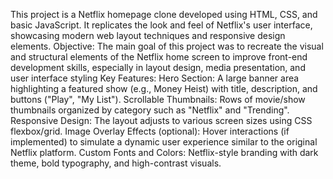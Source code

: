 This project is a Netflix homepage clone developed using HTML, CSS, and basic JavaScript. It replicates the look and feel of Netflix's user interface, showcasing modern web layout techniques and responsive design elements.
Objective:
The main goal of this project was to recreate the visual and structural elements of the Netflix home screen to improve front-end development skills, especially in layout design, media presentation, and user interface styling
Key Features:
Hero Section: A large banner area highlighting a featured show (e.g., Money Heist) with title, description, and buttons ("Play", "My List").
Scrollable Thumbnails: Rows of movie/show thumbnails organized by category such as "Netflix" and "Trending".
Responsive Design: The layout adjusts to various screen sizes using CSS flexbox/grid.
Image Overlay Effects (optional): Hover interactions (if implemented) to simulate a dynamic user experience similar to the original Netflix platform.
Custom Fonts and Colors: Netflix-style branding with dark theme, bold typography, and high-contrast visuals.
